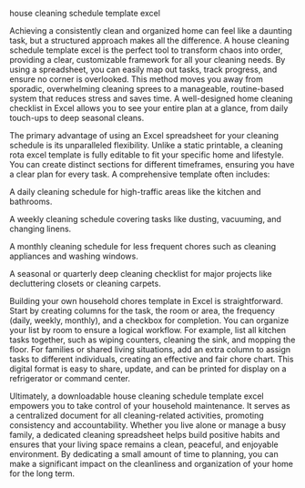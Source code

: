 house cleaning schedule template excel


Achieving a consistently clean and organized home can feel like a daunting task, but a structured approach makes all the difference. A house cleaning schedule template excel is the perfect tool to transform chaos into order, providing a clear, customizable framework for all your cleaning needs. By using a spreadsheet, you can easily map out tasks, track progress, and ensure no corner is overlooked. This method moves you away from sporadic, overwhelming cleaning sprees to a manageable, routine-based system that reduces stress and saves time. A well-designed home cleaning checklist in Excel allows you to see your entire plan at a glance, from daily touch-ups to deep seasonal cleans.



The primary advantage of using an Excel spreadsheet for your cleaning schedule is its unparalleled flexibility. Unlike a static printable, a cleaning rota excel template is fully editable to fit your specific home and lifestyle. You can create distinct sections for different timeframes, ensuring you have a clear plan for every task. A comprehensive template often includes:



  
A daily cleaning schedule for high-traffic areas like the kitchen and bathrooms.

  
A weekly cleaning schedule covering tasks like dusting, vacuuming, and changing linens.

  
A monthly cleaning schedule for less frequent chores such as cleaning appliances and washing windows.

  
A seasonal or quarterly deep cleaning checklist for major projects like decluttering closets or cleaning carpets.





Building your own household chores template in Excel is straightforward. Start by creating columns for the task, the room or area, the frequency (daily, weekly, monthly), and a checkbox for completion. You can organize your list by room to ensure a logical workflow. For example, list all kitchen tasks together, such as wiping counters, cleaning the sink, and mopping the floor. For families or shared living situations, add an extra column to assign tasks to different individuals, creating an effective and fair chore chart. This digital format is easy to share, update, and can be printed for display on a refrigerator or command center.



Ultimately, a downloadable house cleaning schedule template excel empowers you to take control of your household maintenance. It serves as a centralized document for all cleaning-related activities, promoting consistency and accountability. Whether you live alone or manage a busy family, a dedicated cleaning spreadsheet helps build positive habits and ensures that your living space remains a clean, peaceful, and enjoyable environment. By dedicating a small amount of time to planning, you can make a significant impact on the cleanliness and organization of your home for the long term.
